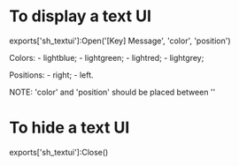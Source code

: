 # To display a text UI

exports['sh_textui']:Open('[Key] Message', 'color', 'position')

Colors:
	- lightblue;
	- lightgreen;
	- lightred;
	- lightgrey;

Positions:
	- right;
	- left.

NOTE: 'color' and 'position' should be placed between ''

# To hide a text UI

exports['sh_textui']:Close()
